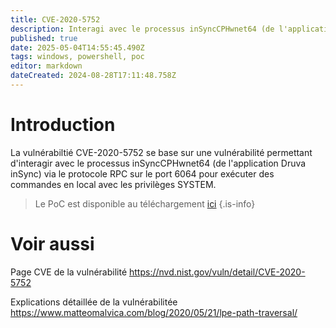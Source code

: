 ```yaml
---
title: CVE-2020-5752
description: Interagi avec le processus inSyncCPHwnet64 (de l'application Druva inSync) via le protocole RPC sur le port 6064 pour exécuter des commandes en local avec les privilèges SYSTEM.
published: true
date: 2025-05-04T14:55:45.490Z
tags: windows, powershell, poc
editor: markdown
dateCreated: 2024-08-28T17:11:48.758Z
---
```


# Introduction

La vulnérabiltié CVE-2020-5752 se base sur une vulnérabilité permettant d'interagir avec le processus inSyncCPHwnet64 (de l'application Druva inSync) via le protocole RPC sur le port 6064 pour exécuter des commandes en local avec les privilèges SYSTEM.

> Le PoC est disponible au téléchargement [ici](https://www.exploit-db.com/exploits/49211)
> {.is-info}

# Voir aussi

Page CVE de la vulnérabilité
https://nvd.nist.gov/vuln/detail/CVE-2020-5752

Explications détaillée de la vulnérabilitée
https://www.matteomalvica.com/blog/2020/05/21/lpe-path-traversal/
